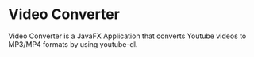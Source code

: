 # Video Converter
Video Converter is a JavaFX Application that converts Youtube videos to MP3/MP4 formats by using youtube-dl.
